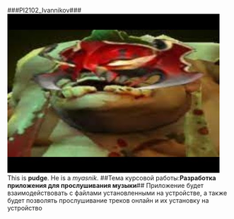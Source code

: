 ###PI2102_Ivannikov###
![alt text](assets/пудж.jpg)
This is **pudge**.
He is a *myasnik*.
##Тема курсовой работы:**Разработка приложения для прослушивания музыки**##
Приложение будет взаимодействовать с файлами установленными на устройстве, а также будет позволять прослушивание треков онлайн и их установку на устройство
